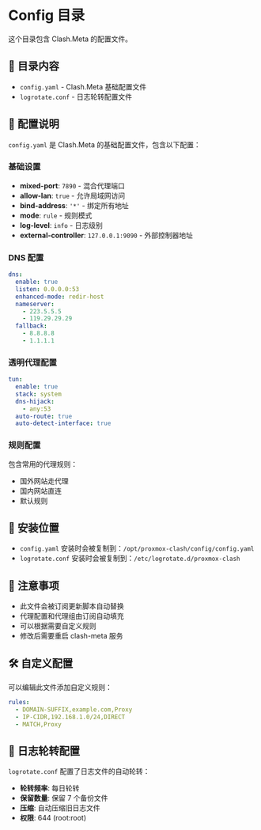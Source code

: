 # Config 目录

这个目录包含 Clash.Meta 的配置文件。

## 📁 目录内容

- `config.yaml` - Clash.Meta 基础配置文件
- `logrotate.conf` - 日志轮转配置文件

## 🔧 配置说明

`config.yaml` 是 Clash.Meta 的基础配置文件，包含以下配置：

### 基础设置

- **mixed-port**: `7890` - 混合代理端口
- **allow-lan**: `true` - 允许局域网访问
- **bind-address**: `'*'` - 绑定所有地址
- **mode**: `rule` - 规则模式
- **log-level**: `info` - 日志级别
- **external-controller**: `127.0.0.1:9090` - 外部控制器地址

### DNS 配置

```yaml
dns:
  enable: true
  listen: 0.0.0.0:53
  enhanced-mode: redir-host
  nameserver:
    - 223.5.5.5
    - 119.29.29.29
  fallback:
    - 8.8.8.8
    - 1.1.1.1
```

### 透明代理配置

```yaml
tun:
  enable: true
  stack: system
  dns-hijack:
    - any:53
  auto-route: true
  auto-detect-interface: true
```

### 规则配置

包含常用的代理规则：
- 国外网站走代理
- 国内网站直连
- 默认规则

## 🔄 安装位置

- `config.yaml` 安装时会被复制到：`/opt/proxmox-clash/config/config.yaml`
- `logrotate.conf` 安装时会被复制到：`/etc/logrotate.d/proxmox-clash`

## 📝 注意事项

- 此文件会被订阅更新脚本自动替换
- 代理配置和代理组由订阅自动填充
- 可以根据需要自定义规则
- 修改后需要重启 clash-meta 服务

## 🛠️ 自定义配置

可以编辑此文件添加自定义规则：

```yaml
rules:
  - DOMAIN-SUFFIX,example.com,Proxy
  - IP-CIDR,192.168.1.0/24,DIRECT
  - MATCH,Proxy
```

## 📝 日志轮转配置

`logrotate.conf` 配置了日志文件的自动轮转：

- **轮转频率**: 每日轮转
- **保留数量**: 保留 7 个备份文件
- **压缩**: 自动压缩旧日志文件
- **权限**: 644 (root:root) 